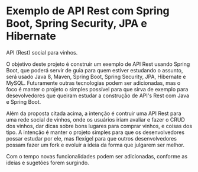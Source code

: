 # Exemplo de API Rest com Spring Boot, Spring Security, JPA e Hibernate

API (Rest)  social para vinhos.

O objetivo deste projeto é construir um exemplo de API Rest usando Spring Boot, que poderá servir de guia para quem estiver estudando o assunto, será usado Java 8, Maven, Spring Boot, Spring Security, JPA, Hibernate e MySQL. Futuramente outras tecnologias podem ser adicionadas, mas o foco é manter o projeto o simples possível para que sirva de exemplo para desevolvedores que queiram estudar a construção de API's Rest com Java e Spring Boot.

Além da proposta citada acima, a intenção é contruir uma API Rest para uma rede social de vinhos, onde os usuários iriam avaliar e fazer o CRUD dos vinhos, dar dicas sobre bons lugares para comprar vinhos, e coisas dos tipo. A intenção é manter o projeto simples para que os desenvolvedores possar estudar por ele, mas flexígel para que outros desenvolvedores possam fazer um fork e evoluir a ideia da forma que julgarem ser melhor.

Com o tempo novas funcionalidades podem ser adicionadas, conforme as ideias e sugetões forem surgindo.
